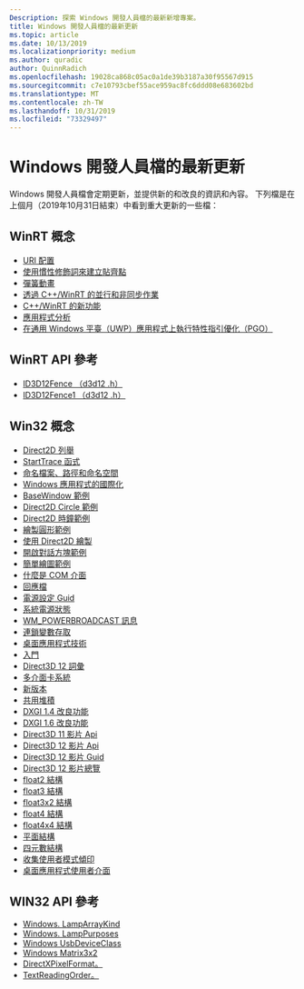 ```yaml
---
Description: 探索 Windows 開發人員檔的最新新增專案。
title: Windows 開發人員檔的最新更新
ms.topic: article
ms.date: 10/13/2019
ms.localizationpriority: medium
ms.author: quradic
author: QuinnRadich
ms.openlocfilehash: 19028ca868c05ac0a1de39b3187a30f95567d915
ms.sourcegitcommit: c7e10793cbef55ace959ac8fc6ddd08e683602bd
ms.translationtype: MT
ms.contentlocale: zh-TW
ms.lasthandoff: 10/31/2019
ms.locfileid: "73329497"
---
```

# <a name="latest-updates-to-the-windows-developer-docs"></a>Windows 開發人員檔的最新更新


Windows 開發人員檔會定期更新，並提供新的和改良的資訊和內容。 下列檔是在上個月（2019年10月31日結束）中看到重大更新的一些檔：


## <a name="winrt-conceptual"></a>WinRT 概念

<ul>
<li><a href="https://docs.microsoft.com/windows/uwp/app-resources/uri-schemes">URI 配置</a></li>
<li><a href="https://docs.microsoft.com/windows/uwp/composition/inertia-modifiers">使用慣性修飾詞來建立貼齊點</a></li>
<li><a href="https://docs.microsoft.com/windows/uwp/composition/spring-animations">彈簧動畫</a></li>
<li><a href="https://docs.microsoft.com/windows/uwp/cpp-and-winrt-apis/concurrency">透過 C++/WinRT 的並行和非同步作業</a></li>
<li><a href="https://docs.microsoft.com/windows/uwp/cpp-and-winrt-apis/news">C++/WinRT 的新功能</a></li>
<li><a href="https://docs.microsoft.com/windows/uwp/debug-test-perf/app-analysis">應用程式分析</a></li>
<li><a href="https://docs.microsoft.com/windows/uwp/debug-test-perf/pgo-for-uwp">在通用 Windows 平臺（UWP）應用程式上執行特性指引優化（PGO）</a></li>
</ul>



## <a name="winrt-api-reference"></a>WinRT API 參考

<ul>
<li><a href="https://docs.microsoft.com/windows/win32/api/d3d12/nn-d3d12-id3d12fence">ID3D12Fence （d3d12 .h）</a></li>
<li><a href="https://docs.microsoft.com/windows/win32/api/d3d12/nn-d3d12-id3d12fence1">ID3D12Fence1 （d3d12 .h）</a></li>
</ul>

## <a name="win32-conceptual"></a>Win32 概念

<ul>
<li><a href="https://docs.microsoft.com/windows/desktop/Direct2D/enumerations">Direct2D 列舉</a></li>
<li><a href="https://docs.microsoft.com/windows/desktop/ETW/starttrace">StartTrace 函式</a></li>
<li><a href="https://docs.microsoft.com/windows/desktop/FileIO/naming-a-file">命名檔案、路徑和命名空間</a></li>
<li><a href="https://docs.microsoft.com/windows/desktop/Intl/international-support">Windows 應用程式的國際化</a></li>
<li><a href="https://docs.microsoft.com/windows/desktop/LearnWin32/basewindow-sample">BaseWindow 範例</a></li>
<li><a href="https://docs.microsoft.com/windows/desktop/LearnWin32/direct2d-circle-sample">Direct2D Circle 範例</a></li>
<li><a href="https://docs.microsoft.com/windows/desktop/LearnWin32/direct2d-clock-sample">Direct2D 時鐘範例</a></li>
<li><a href="https://docs.microsoft.com/windows/desktop/LearnWin32/draw-circle-sample">繪製圓形範例</a></li>
<li><a href="https://docs.microsoft.com/windows/desktop/LearnWin32/drawing-with-direct2d">使用 Direct2D 繪製</a></li>
<li><a href="https://docs.microsoft.com/windows/desktop/LearnWin32/open-dialog-box-sample">開啟對話方塊範例</a></li>
<li><a href="https://docs.microsoft.com/windows/desktop/LearnWin32/simple-drawing-sample">簡單繪圖範例</a></li>
<li><a href="https://docs.microsoft.com/windows/desktop/LearnWin32/what-is-a-com-interface-">什麼是 COM 介面</a></li>
<li><a href="https://docs.microsoft.com/windows/desktop/Midl/response-files">回應檔</a></li>
<li><a href="https://docs.microsoft.com/windows/desktop/Power/power-setting-guids">電源設定 Guid</a></li>
<li><a href="https://docs.microsoft.com/windows/desktop/Power/system-power-states">系統電源狀態</a></li>
<li><a href="https://docs.microsoft.com/windows/desktop/Power/wm-powerbroadcast">WM_POWERBROADCAST 訊息</a></li>
<li><a href="https://docs.microsoft.com/windows/desktop/Sync/interlocked-variable-access">連鎖變數存取</a></li>
<li><a href="https://docs.microsoft.com/windows/desktop/desktop-app-technologies">桌面應用程式技術</a></li>
<li><a href="https://docs.microsoft.com/windows/desktop/desktop-programming">入門</a></li>
<li><a href="https://docs.microsoft.com/windows/desktop/direct3d12/directx-12-glossary">Direct3D 12 詞彙</a></li>
<li><a href="https://docs.microsoft.com/windows/desktop/direct3d12/multi-engine">多介面卡系統</a></li>
<li><a href="https://docs.microsoft.com/windows/desktop/direct3d12/new-releases">新版本</a></li>
<li><a href="https://docs.microsoft.com/windows/desktop/direct3d12/shared-heaps">共用堆積</a></li>
<li><a href="https://docs.microsoft.com/windows/desktop/direct3ddxgi/dxgi-1-4-improvements">DXGI 1.4 改良功能</a></li>
<li><a href="https://docs.microsoft.com/windows/desktop/direct3ddxgi/dxgi-1-6-improvements">DXGI 1.6 改良功能</a></li>
<li><a href="https://docs.microsoft.com/windows/desktop/medfound/direct3d-11-video-apis">Direct3D 11 影片 Api</a></li>
<li><a href="https://docs.microsoft.com/windows/desktop/medfound/direct3d-12-video-apis">Direct3D 12 影片 Api</a></li>
<li><a href="https://docs.microsoft.com/windows/desktop/medfound/direct3d-12-video-guids">Direct3D 12 影片 Guid</a></li>
<li><a href="https://docs.microsoft.com/windows/desktop/medfound/direct3d-12-video-overview">Direct3D 12 影片總覽</a></li>
<li><a href="https://docs.microsoft.com/windows/desktop/numerics_h/float2-structure">float2 結構</a></li>
<li><a href="https://docs.microsoft.com/windows/desktop/numerics_h/float3-structure">float3 結構</a></li>
<li><a href="https://docs.microsoft.com/windows/desktop/numerics_h/float3x2-structure">float3x2 結構</a></li>
<li><a href="https://docs.microsoft.com/windows/desktop/numerics_h/float4-structure">float4 結構</a></li>
<li><a href="https://docs.microsoft.com/windows/desktop/numerics_h/float4x4-structure">float4x4 結構</a></li>
<li><a href="https://docs.microsoft.com/windows/desktop/numerics_h/plane-structure">平面結構</a></li>
<li><a href="https://docs.microsoft.com/windows/desktop/numerics_h/quaternion-structure">四元數結構</a></li>
<li><a href="https://docs.microsoft.com/windows/desktop/wer/collecting-user-mode-dumps">收集使用者模式傾印</a></li>
<li><a href="https://docs.microsoft.com/windows/desktop/windows-application-ui-development">桌面應用程式使用者介面</a></li>
</ul>

## <a name="win32-api-reference"></a>WIN32 API 參考

<ul>
<li><a href="https://docs.microsoft.com/uwp/api/windows.devices.lights.lamparraykind">Windows. LampArrayKind</a></li>
<li><a href="https://docs.microsoft.com/uwp/api/windows.devices.lights.lamppurposes">Windows. LampPurposes</a></li>
<li><a href="https://docs.microsoft.com/uwp/api/windows.devices.usb.usbdeviceclass">Windows UsbDeviceClass</a></li>
<li><a href="https://docs.microsoft.com/uwp/api/windows.foundation.numerics.matrix3x2">Windows Matrix3x2</a></li>
<li><a href="https://docs.microsoft.com/uwp/api/windows.graphics.directx.directxpixelformat">DirectXPixelFormat。</a></li>
<li><a href="https://docs.microsoft.com/uwp/api/windows.ui.xaml.textreadingorder">TextReadingOrder。</a></li>
</ul>